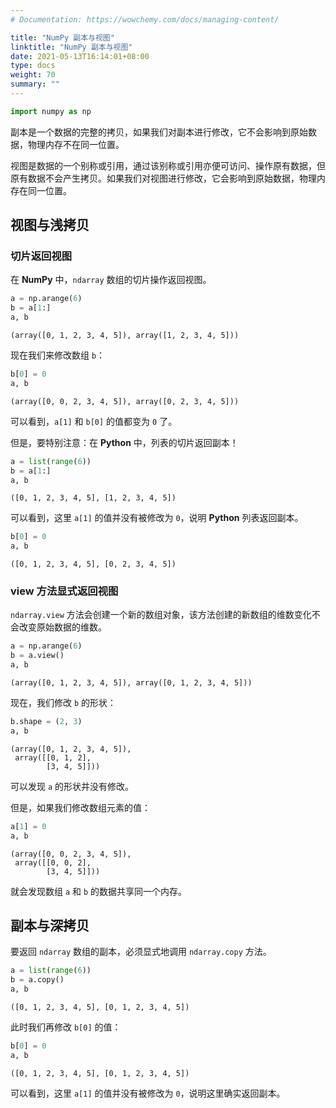 ```yaml
---
# Documentation: https://wowchemy.com/docs/managing-content/

title: "NumPy 副本与视图"
linktitle: "NumPy 副本与视图"
date: 2021-05-13T16:14:01+08:00
type: docs
weight: 70
summary: ""
---
```


<!--more-->

```python
import numpy as np
```

副本是一个数据的完整的拷贝，如果我们对副本进行修改，它不会影响到原始数据，物理内存不在同一位置。

视图是数据的一个别称或引用，通过该别称或引用亦便可访问、操作原有数据，但原有数据不会产生拷贝。如果我们对视图进行修改，它会影响到原始数据，物理内存在同一位置。

## 视图与浅拷贝

### 切片返回视图

在 **NumPy** 中，`ndarray` 数组的切片操作返回视图。


```python
a = np.arange(6)
b = a[1:]
a, b
```




    (array([0, 1, 2, 3, 4, 5]), array([1, 2, 3, 4, 5]))



现在我们来修改数组 `b`：


```python
b[0] = 0
a, b
```




    (array([0, 0, 2, 3, 4, 5]), array([0, 2, 3, 4, 5]))



可以看到，`a[1]` 和 `b[0]` 的值都变为 `0` 了。

但是，要特别注意：在 **Python** 中，列表的切片返回副本！


```python
a = list(range(6))
b = a[1:]
a, b
```




    ([0, 1, 2, 3, 4, 5], [1, 2, 3, 4, 5])



可以看到，这里 `a[1]` 的值并没有被修改为 `0`，说明 **Python** 列表返回副本。


```python
b[0] = 0
a, b
```




    ([0, 1, 2, 3, 4, 5], [0, 2, 3, 4, 5])



### view 方法显式返回视图

`ndarray.view` 方法会创建一个新的数组对象，该方法创建的新数组的维数变化不会改变原始数据的维数。


```python
a = np.arange(6)
b = a.view()
a, b
```




    (array([0, 1, 2, 3, 4, 5]), array([0, 1, 2, 3, 4, 5]))



现在，我们修改 `b` 的形状：


```python
b.shape = (2, 3)
a, b
```




    (array([0, 1, 2, 3, 4, 5]),
     array([[0, 1, 2],
            [3, 4, 5]]))



可以发现 `a` 的形状并没有修改。

但是，如果我们修改数组元素的值：


```python
a[1] = 0
a, b
```




    (array([0, 0, 2, 3, 4, 5]),
     array([[0, 0, 2],
            [3, 4, 5]]))



就会发现数组 `a` 和 `b` 的数据共享同一个内存。

## 副本与深拷贝

要返回 `ndarray` 数组的副本，必须显式地调用 `ndarray.copy` 方法。


```python
a = list(range(6))
b = a.copy()
a, b
```




    ([0, 1, 2, 3, 4, 5], [0, 1, 2, 3, 4, 5])



此时我们再修改 `b[0]` 的值：


```python
b[0] = 0
a, b
```




    ([0, 1, 2, 3, 4, 5], [0, 1, 2, 3, 4, 5])



可以看到，这里 `a[1]` 的值并没有被修改为 `0`，说明这里确实返回副本。